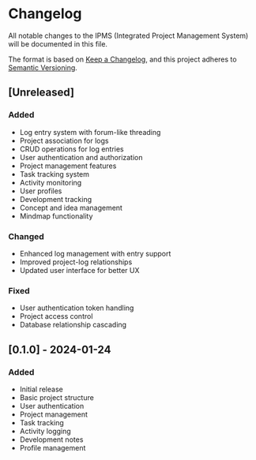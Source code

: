 # Changelog

All notable changes to the IPMS (Integrated Project Management System) will be documented in this file.

The format is based on [Keep a Changelog](https://keepachangelog.com/en/1.0.0/),
and this project adheres to [Semantic Versioning](https://semver.org/spec/v2.0.0.html).

## [Unreleased]

### Added
- Log entry system with forum-like threading
- Project association for logs
- CRUD operations for log entries
- User authentication and authorization
- Project management features
- Task tracking system
- Activity monitoring
- User profiles
- Development tracking
- Concept and idea management
- Mindmap functionality

### Changed
- Enhanced log management with entry support
- Improved project-log relationships
- Updated user interface for better UX

### Fixed
- User authentication token handling
- Project access control
- Database relationship cascading

## [0.1.0] - 2024-01-24

### Added
- Initial release
- Basic project structure
- User authentication
- Project management
- Task tracking
- Activity logging
- Development notes
- Profile management
